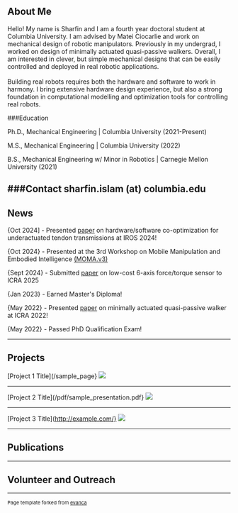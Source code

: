 ## About Me

Hello! My name is Sharfin and I am a fourth year doctoral student at Columbia University. I am advised by Matei Ciocarlie and work on mechanical design of robotic manipulators. Previously in my undergrad, I worked on design of minimally actuated quasi-passive walkers. Overall, I am interested in clever, but simple mechanical designs that can be easily controlled and deployed in real robotic applications. 
<br><br/>
Building real robots requires both the hardware and software to work in harmony. I bring extensive hardware design experience, but also a strong foundation in computational modelling and optimization tools for controlling real robots. 

###Education
<p> Ph.D., Mechanical Engineering | Columbia University (2021-Present) </p>
<p> M.S., Mechanical Engineering | Columbia University (2022) </p>
<p> B.S., Mechanical Engineering w/ Minor in Robotics | Carnegie Mellon University (2021) </p>

###Contact
sharfin.islam (at) columbia.edu
---

## News

<p>{Oct 2024] - Presented <a href="https://arxiv.org/abs/2405.14566">paper</a> on hardware/software co-optimization for underactuated tendon transmissions at IROS 2024!</p>
<p>{Oct 2024} - Presented at the 3rd Workshop on Mobile Manipulation and Embodied Intelligence <a href="https://mobile-manipulation.net/events/moma-iros24/">(MOMA.v3)</a></p>
<p>{Sept 2024} - Submitted <a href="https://arxiv.org/abs/2410.03481">paper</a> on low-cost 6-axis force/torque sensor to ICRA 2025</p>
<p>{Jan 2023} - Earned Master's Diploma!</p>
<p>{May 2022} - Presented <a href="https://ieeexplore.ieee.org/document/9812053">paper</a> on minimally actuated quasi-passive walker at ICRA 2022!</p>
<p>{May 2022} - Passed PhD Qualification Exam!</p>

---
## Projects

[Project 1 Title](/sample_page}
<img src="images/dummy_thumbnail.jpg?raw=true"/>

---
[Project 2 Title](/pdf/sample_presentation.pdf}
<img src="images/dummy_thumbnail.jpg?raw=true"/>

---
[Project 3 Title](http://example.com/}
<img src="images/dummy_thumbnail.jpg?raw=true"/>

---

## Publications

---

## Volunteer and Outreach

---
<p style="font-size:11px">Page template forked from <a href="https://github.com/evanca/quick-portfolio">evanca</a></p>
<!-- Remove above link if you don't want to attibute -->
